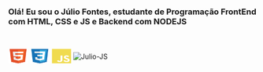 ### Olá! Eu sou o Júlio Fontes, estudante de Programação FrontEnd com HTML, CSS e JS e Backend com NODEJS

##

<div style="display: inline_block"><br>
  <img align="center" alt="Julio-HTML" height="30" width="40" src="https://raw.githubusercontent.com/devicons/devicon/master/icons/html5/html5-original.svg">
  <img align="center" alt="Julio-CSS" height="30" width="40" src="https://raw.githubusercontent.com/devicons/devicon/master/icons/css3/css3-original.svg">
  <img align="center" alt="Julio-JS" height="30" width="40" src="https://raw.githubusercontent.com/devicons/devicon/master/icons/javascript/javascript-plain.svg">
  <img align="center" alt="Julio-JS" height="30" width="40" src="https://cdn.jsdelivr.net/gh/devicons/devicon@latest/icons/nodejs/nodejs-plain-wordmark.svg" />
</div>



